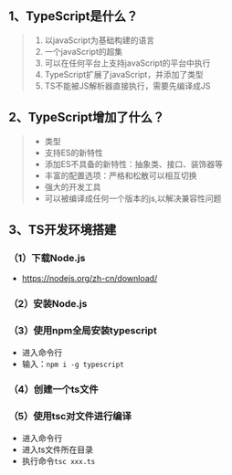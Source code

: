 ## 1、TypeScript是什么？

> 1. 以javaScript为基础构建的语言
> 2. 一个javaScript的超集
> 3. 可以在任何平台上支持javaScript的平台中执行
> 4. TypeScript扩展了javaScript，并添加了类型
> 5. TS不能被JS解析器直接执行，需要先编译成JS

## 2、TypeScript增加了什么？
> - 类型
> - 支持ES的新特性
> - 添加ES不具备的新特性：抽象类、接口、装饰器等
> - 丰富的配置选项：严格和松散可以相互切换
> - 强大的开发工具
> - 可以被编译成任何一个版本的js,以解决兼容性问题

## 3、TS开发环境搭建

### （1）下载Node.js

- https://nodejs.org/zh-cn/download/

### （2）安装Node.js

### （3）使用npm全局安装typescript

- 进入命令行
- 输入：`npm i -g typescript`

### （4）创建一个ts文件

### （5）使用tsc对文件进行编译

- 进入命令行
- 进入ts文件所在目录
- 执行命令`tsc xxx.ts`